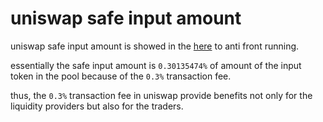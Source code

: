 # uniswap safe input amount

uniswap safe input amount is showed in the [here](safe.ipynb) to anti front running.

essentially the safe input amount is `0.30135474%` of amount of the input token in the pool because of the `0.3%` transaction fee.

thus, the `0.3%` transaction fee in uniswap provide benefits not only for the liquidity providers but also for the traders.
